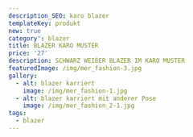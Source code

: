 ```yaml
---
description_SEO: karo blazer
templateKey: produkt
new: true
category': blazer
title: BLAZER KARO MUSTER
price: '27'
description: SCHWARZ WEIßER BLAZER IM KARO MUSTER
featuredImage: /img/mer_fashion-3.jpg
gallery:
  - alt: blazer karriert
    image: /img/mer_fashion-1.jpg
  - alt: blazer karriert mit anderer Pose
    image: /img/mer_fashion_2-1.jpg
tags:
  - blazer
---
```


